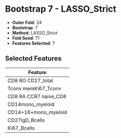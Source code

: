 # Bootstrap 7 - LASSO_Strict

- **Outer Fold**: 24
- **Bootstrap**: 7
- **Method**: LASSO_Strict
- **Fold Seed**: 71
- **Features Selected**: 7

## Selected Features

| Feature |
|---------|
| CD8 RO CD27_total |
| Tconv memKi67_Tconv |
| CD8 RA CCR7 naive_CD8 |
| CD14mono_myeloid |
| CD14+16+mono_myeloid |
| CD27IgD_Bcells |
| Ki67_Bcells |
